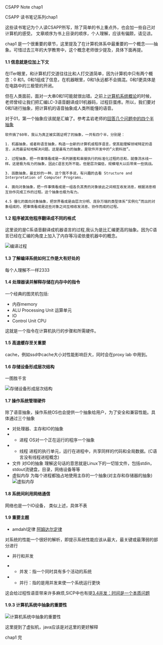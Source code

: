 CSAPP Note chap1

CSAPP  读书笔记系列chap1

这些读书笔记为个人读CSAPP所写，除了简单的书上重点外，也会加一些自己对计算机的感受。
文章顺序为书上目录的顺序，个人理解，应该有偏颇，请见谅。

chap1 是一个很重要的章节，这里提及了在计算机体系中最重要的一个概念——抽象。可惜过去三年的大学教育中，这个概念老师很少提及，具体下面再提。

#### 1.1 信息就是位加上下文

在ITer眼里，和计算机打交道往往比和人打交道简单，因为计算机中只有两个概念：0 和1。0和1组成了信息，在机器眼里，0和1永远都不会搞混。0和1更具体是在电路中的三极管的开闭。

但在人类面前，面对一大串0和1可能就很出错。之前上[计算机系统概论](https://book.douban.com/subject/2185076/)的时候，老师曾经让我们把汇编LC-3语音翻译成01机器码，过程巨蛋疼。所以，我们要对0和1进行抽象，把计算机的语音抽象成人类所能懂的语音。

对于01，第一个抽象应该就是汇编了。参考孟岩老师的[回答几个问题中的四个半抽象](http://blog.csdn.net/myan/article/details/5884695)

```
软件搞了60年，我认为真正被实践证明了的抽象，一共有四个半，分别是：

1. 机器抽象，或者称语言抽象，构造一台新的计算机或程序语言，使其能理解领域特定的语言，从而最妥帖地解决问题。这是最有力的抽象，是软件开发中的“火箭科技”。

2. 过程抽象，把一件事情看成是一系列嵌套和串接执行的标准化过程的总和，就像流水线一样。这是极为有力的抽象，因此C语言无所不能。但是层次偏低，规模增大以后带来一些挑战。

3. 函数抽象，最玄妙的一种，这个我不多说，有兴趣的去看 Structure and Interpretation of Computer Programs.

4. 面向对象抽象，把一件事情看成是一组各负其责的对象彼此之间相互收发消息，根据消息相互协作完成工作的过程。这个抽象也极为有力。

4.5 僵化的面向对象抽象，把世界看成是由层次分明、庞杂万端的类型体系“实例化”而出的对象组成的，把事情看成是这些对象之间互相收发消息、协作而成的过程。
```
#### 1.2 程序被其他程序翻译成不同的格式

这里说的是C系语音翻译成机器语言的过程,我认为是比汇编更高的抽象。因为C语言已经在汇编的角度上加入了内存等冯诺依曼机器中的概念。

![编译过程](http://img.blog.csdn.net/20171204213129166?watermark/2/text/aHR0cDovL2Jsb2cuY3Nkbi5uZXQvZmVycmlzX2NoYW4=/font/5a6L5L2T/fontsize/400/fill/I0JBQkFCMA==/dissolve/70/gravity/SouthEast)

#### 1.3 了解编译系统如何工作是大有好处的

每个人理解不一样2333

#### 1.4 处理器读并解释存储在内存中的指令

一个经典的图灵机包括:

- 内存memory
- ALU Processing Unit 运算单元
- IO
- Control Unit CPU

这就是一个指令在计算机执行的步骤和所需硬件。

#### 1.5 高速缓存至关重要

cache，例如ssd中cache大小对性能影响巨大，同时会在proxy lab 中用到。

#### 1.6 存储设备形成层次结构

一图胜千言

![存储设备形成层次结构](http://img.blog.csdn.net/20171204214816211?watermark/2/text/aHR0cDovL2Jsb2cuY3Nkbi5uZXQvZmVycmlzX2NoYW4=/font/5a6L5L2T/fontsize/400/fill/I0JBQkFCMA==/dissolve/70/gravity/SouthEast)

#### 1.7 操作系统管理硬件

除了语音抽象，操作系统OS也会提供一个抽象给用户，为了安全和兼容性能。具体通过三个抽象
- 对处理器、主存和IO的抽象
- - 进程   OS对一个正在运行的程序一个抽象
- - 线程   进程的执行单元，运行在进程中，共享同样的代码和全局数据。(C语言没有线程进程概念)
- 文件 对IO的抽象 理解这句话的意思就是Linux下的一切皆文件，包括stdin，stdout流键盘，目录，网络设备等等
- 虚拟内存 为每个进程都独占地使用主存的一个抽象(对主存和存储器的抽象)
![虚拟内存](http://img.blog.csdn.net/20171204215523188?watermark/2/text/aHR0cDovL2Jsb2cuY3Nkbi5uZXQvZmVycmlzX2NoYW4=/font/5a6L5L2T/fontsize/400/fill/I0JBQkFCMA==/dissolve/70/gravity/SouthEast)

#### 1.8 系统间利用网络通信
网络也是一个IO设备，
类似上述，具体不表


#### 1.9 重要主题

- amdahl定律 [阿姆达尔定律](https://zh.wikipedia.org/wiki/%E9%98%BF%E5%A7%86%E8%BE%BE%E5%B0%94%E5%AE%9A%E5%BE%8B)

对系统的性能一个很好的解析，即提示系统性能应该从最大，最关键或最薄弱的部分进行


- 并行和并发

- - 并发：指一个同时具有多个活动的系统
- - 并行：指的是用并发来使一个系统运行更快

这会给过程性语音带来许多麻烦,SICP中也有提[3.4并发：时间是一个本质问题](http://blog.csdn.net/ferris_chan/article/details/78533998)
#### 1.9.3 计算机系统中抽象的重要性

![计算机系统中抽象的重要性](http://img.blog.csdn.net/20171204221412825?watermark/2/text/aHR0cDovL2Jsb2cuY3Nkbi5uZXQvZmVycmlzX2NoYW4=/font/5a6L5L2T/fontsize/400/fill/I0JBQkFCMA==/dissolve/70/gravity/SouthEast)

这里提到了虚拟机，java应该是对这里的更好解释


chap1 完
